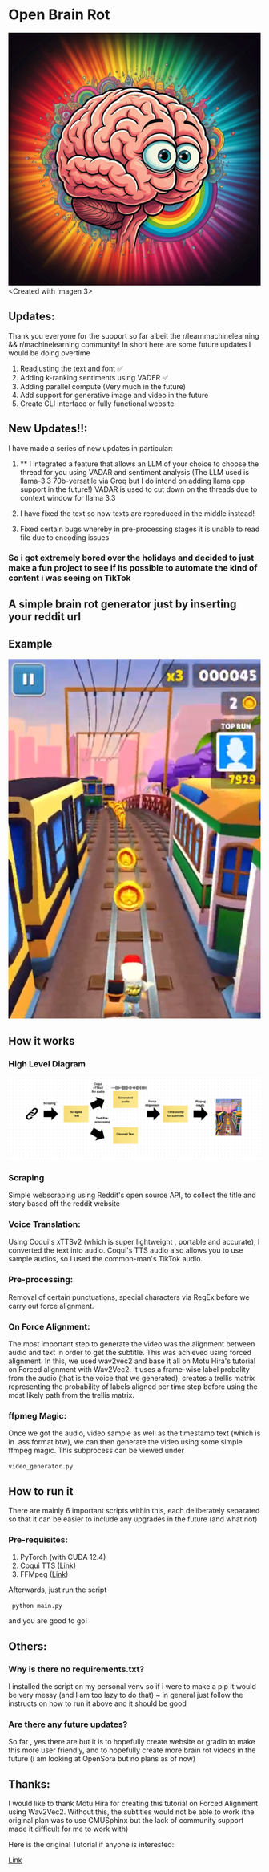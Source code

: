 # Open Brain Rot 
![Logo](images/logo.jpg) 
<Created with Imagen 3>

## Updates:
Thank you everyone for the support so far albeit the r/learnmachinelearning && r/machinelearning community! In short here are some future updates I would be doing overtime
1. Readjusting the text and font :white_check_mark:
2. Adding k-ranking sentiments using VADER  :white_check_mark:
3. Adding parallel compute (Very much in the future)
4. Add support for generative image and video in the future
5. Create CLI interface or fully functional website


## New Updates!!:
I have made a series of new updates in particular:
1. ** I integrated a feature that allows an LLM of your choice to choose the thread for you using VADAR and sentiment analysis (The LLM used is llama-3.3 70b-versatile via Groq but I do intend on adding llama cpp support in the future!) VADAR is used to cut down on the threads due to context window for llama 3.3

2. I have fixed the text so now texts are reproduced in the middle instead!

3. Fixed certain bugs whereby in pre-processing stages it is unable to read file due to encoding issues 


### So i got extremely bored over the holidays and decided to just make a fun project to see if its possible to automate the kind of content i was seeing on TikTok

## A simple brain rot generator just by inserting your reddit url

## Example
[![Watch the video](images/thumbnail.png)](https://youtube.com/shorts/CRhbay8YvBg)


## How it works 

### High Level Diagram
![Diagram](images/diagram.png)

### Scraping 
Simple webscraping using Reddit's open source API, to collect the title and story based off the reddit website

### Voice Translation:
Using Coqui's xTTSv2 (which is super lightweight , portable and accurate), I converted the text into audio. Coqui's TTS audio also allows you to use sample audios, so I used the common-man's TikTok audio. 

### Pre-processing:
Removal of certain punctuations, special characters via RegEx before we carry out force alignment.

### On Force Alignment: 
The most important step to generate the video was the alignment between audio and text in order to get the subtitle. This was achieved using forced alignment. In this, we used wav2vec2 and base it all on Motu Hira's tutorial on Forced alignment with Wav2Vec2. It uses a frame-wise label probality from the audio (that is the voice that we generated), creates a trellis matrix representing the probability of labels aligned per time step before using the most likely path from the trellis matrix.

### ffpmeg Magic:
Once we got the audio, video sample as well as the timestamp text (which is in .ass format btw), we can then generate the video using some simple ffmpeg magic. This subprocess can be viewed under

``` video_generator.py ```

## How to run it
There are mainly 6 important scripts within this, each deliberately separated so that it can be easier to include any upgrades in the future (and what not)

### Pre-requisites:
1. PyTorch (with CUDA 12.4)
2. Coqui TTS ([Link](https://github.com/coqui-ai/TTS))
3. FFMpeg ([Link](https://www.ffmpeg.org/))

Afterwards, just run the script 

``` python main.py```

and you are good to go!

## Others:
### Why is there no requirements.txt? 
I installed the script on my personal venv so if i were to make a pip it would be very messy (and I am too lazy to do that)  ~ in general just follow the instructs on how to run it above and it should be good

### Are there any future updates?
So far , yes there are but it is to hopefully create website or gradio to make this more user friendly, and to hopefully create more brain rot videos in the future (i am looking at OpenSora but no plans as of now)


## Thanks:
I would like to thank Motu Hira for creating this tutorial on Forced Alignment using Wav2Vec2. Without this, the subtitles would not be able to work (the original plan was to use CMUSphinx but the lack of community support made it difficult for me to work with)

Here is the original Tutorial if anyone is interested: 

[Link](https://pytorch.org/audio/main/tutorials/forced_alignment_tutorial.html)